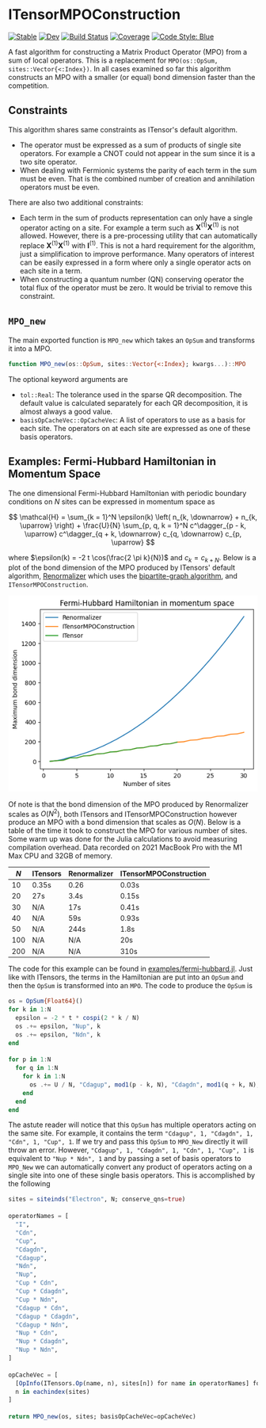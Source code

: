# ITensorMPOConstruction

[![Stable](https://img.shields.io/badge/docs-stable-blue.svg)](https://ITensor.github.io/ITensorMPOConstruction.jl/stable/)
[![Dev](https://img.shields.io/badge/docs-dev-blue.svg)](https://ITensor.github.io/ITensorMPOConstruction.jl/dev/)
[![Build Status](https://github.com/ITensor/ITensorMPOConstruction.jl/actions/workflows/CI.yml/badge.svg?branch=main)](https://github.com/ITensor/ITensorMPOConstruction.jl/actions/workflows/CI.yml?query=branch%3Amain)
[![Coverage](https://codecov.io/gh/ITensor/ITensorMPOConstruction.jl/branch/main/graph/badge.svg)](https://codecov.io/gh/ITensor/ITensorMPOConstruction.jl)
[![Code Style: Blue](https://img.shields.io/badge/code%20style-blue-4495d1.svg)](https://github.com/invenia/BlueStyle)

A fast algorithm for constructing a Matrix Product Operator (MPO) from a sum of local operators. This is a replacement for `MPO(os::OpSum, sites::Vector{<:Index})`. In all cases examined so far this algorithm constructs an MPO with a smaller (or equal) bond dimension faster than the competition.

## Constraints

This algorithm shares same constraints as ITensor's default algorithm.

* The operator must be expressed as a sum of products of single site operators. For example a CNOT could not appear in the sum since it is a two site operator.
* When dealing with Fermionic systems the parity of each term in the sum must be even. That is the combined number of creation and annihilation operators must be even.

There are also two additional constraints:

* Each term in the sum of products representation can only have a single operator acting on a site. For example a term such as $\mathbf{X}^{(1)} \mathbf{X}^{(1)}$ is not allowed. However, there is a pre-processing utility that can automatically replace $\mathbf{X}^{(1)} \mathbf{X}^{(1)}$ with $\mathbf{I}^{(1)}$. This is not a hard requirement for the algorithm, just a simplification to improve performance. Many operators of interest can be easily expressed in a form where only a single operator acts on each site in a term. 
* When constructing a quantum number (QN) conserving operator the total flux of the operator must be zero. It would be trivial to remove this constraint.

## `MPO_new`

The main exported function is `MPO_new` which takes an `OpSum` and transforms it into a MPO.

```julia
function MPO_new(os::OpSum, sites::Vector{<:Index}; kwargs...)::MPO
```

The optional keyword arguments are
* `tol::Real`: The tolerance used in the sparse QR decomposition. The default value is calculated separately for each QR decomposition, it is almost always a good value.
* `basisOpCacheVec::OpCacheVec`: A list of operators to use as a basis for each site. The operators on at each site are expressed as one of these basis operators.

## Examples: Fermi-Hubbard Hamiltonian in Momentum Space

The one dimensional Fermi-Hubbard Hamiltonian with periodic boundary conditions on $N$ sites can be expressed in momentum space as

$$
\mathcal{H} = \sum_{k = 1}^N \epsilon(k) \left( n_{k, \downarrow} + n_{k, \uparrow} \right) + \frac{U}{N} \sum_{p, q, k = 1}^N c^\dagger_{p - k, \uparrow} c^\dagger_{q + k, \downarrow} c_{q, \downarrow} c_{p, \uparrow}
$$

where $\epsilon(k) = -2 t \cos(\frac{2 \pi k}{N})$ and $c_k = c_{k + N}$. Below is a plot of the bond dimension of the MPO produced by ITensors' default algorithm, [Renormalizer](https://github.com/shuaigroup/Renormalizer) which uses the [bipartite-graph algorithm](https://doi.org/10.1063/5.0018149), and `ITensorMPOConstruction`.

![](./docs/plot-generators/fh.png)

Of note is that the bond dimension of the MPO produced by Renormalizer scales as $O(N^2)$, both ITensors and ITensorMPOConstruction however produce an MPO with a bond dimension that scales as $O(N)$. Below is a table of the time it took to construct the MPO for various number of sites. Some warm up was done for the Julia calculations to avoid measuring compilation overhead. Data recorded on 2021 MacBook Pro with the M1 Max CPU and 32GB of memory.

| $N$ | ITensors | Renormalizer | ITensorMPOConstruction |
|-----|----------|--------------|------------------------|
| 10  | 0.35s    | 0.26         | 0.03s                  |
| 20  | 27s      | 3.4s         | 0.15s                  |
| 30  | N/A      | 17s          | 0.41s                  |
| 40  | N/A      | 59s          | 0.93s                  |
| 50  | N/A      | 244s         | 1.8s                   |
| 100 | N/A      | N/A          | 20s                    |
| 200 | N/A      | N/A          | 310s                   |


The code for this example can be found in [examples/fermi-hubbard.jl](https://github.com/ITensor/ITensorMPOConstruction.jl/blob/main/examples/fermi-hubbard.jl). Just like with ITensors, the terms in the Hamiltonian are put into an `OpSum` and then the `OpSum` is transformed into an `MPO`. The code to produce the `OpSum` is

```julia
os = OpSum{Float64}()
for k in 1:N
  epsilon = -2 * t * cospi(2 * k / N)
  os .+= epsilon, "Nup", k
  os .+= epsilon, "Ndn", k
end

for p in 1:N
  for q in 1:N
    for k in 1:N
      os .+= U / N, "Cdagup", mod1(p - k, N), "Cdagdn", mod1(q + k, N), "Cdn", q, "Cup", p
    end
  end
end
```

The astute reader will notice that this `OpSum` has multiple operators acting on the same site. For example, it contains the term `"Cdagup", 1, "Cdagdn", 1, "Cdn", 1, "Cup", 1`. If we try and pass this `OpSum` to `MPO_New` directly it will throw an error. However, `"Cdagup", 1, "Cdagdn", 1, "Cdn", 1, "Cup", 1` is equivalent to `"Nup * Ndn", 1` and by passing a set of basis operators to `MPO_New` we can automatically convert any product of operators acting on a single site into one of these single basis operators. This is accomplished by the following

```julia
sites = siteinds("Electron", N; conserve_qns=true)

operatorNames = [
  "I",
  "Cdn",
  "Cup",
  "Cdagdn",
  "Cdagup",
  "Ndn",
  "Nup",
  "Cup * Cdn",
  "Cup * Cdagdn",
  "Cup * Ndn",
  "Cdagup * Cdn",
  "Cdagup * Cdagdn",
  "Cdagup * Ndn",
  "Nup * Cdn",
  "Nup * Cdagdn",
  "Nup * Ndn",
]

opCacheVec = [
  [OpInfo(ITensors.Op(name, n), sites[n]) for name in operatorNames] for
  n in eachindex(sites)
]

return MPO_new(os, sites; basisOpCacheVec=opCacheVec)
```